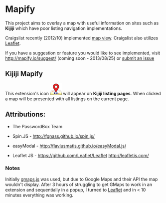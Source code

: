 Mapify
======

This project aims to overlay a map with useful information on sites such as **Kijiji** which have poor listing navigation implementations.

Craigslist recently (2012/10) implemented [map view](http://thenextweb.com/insider/2012/10/04/craigslist-rolls-out-new-map-view-feature-for-apartment-searches/). Craigslist also utilizes [Leaflet](http://leafletjs.com/).

If you have a suggestion or feature you would like to see implemented, visit http://mapify.io/suggest/ (coming soon - 2013/08/25) or [submit an issue](https://github.com/mlakhia/mapify.io/issues)


## Kijiji Mapify

This extension's icon ![Alt text](/chromext/images/icon38.png "Kijiji Mapify") will appear on **Kijiji listing pages**. When clicked a map will be presented with all listings on the current page.


## Attributions:

* The PasswordBox Team

* Spin.JS - 		http://fgnass.github.io/spin.js/

* easyModal - 	http://flaviusmatis.github.io/easyModal.js/

* Leaflet JS - 	https://github.com/Leaflet/Leaflet http://leafletjs.com/


### Notes

Initially [gmaps.js](http://hpneo.github.io/gmaps/) was used, but due to Google Maps and their API the map wouldn't display. After 3 hours of struggling to get GMaps to work in an extension and sequentially in a popup, I turned to [Leaflet](http://leafletjs.com/) and in < 10 minutes everything was working.
